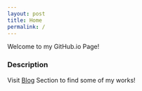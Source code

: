 ```yaml
---
layout: post
title: Home
permalink: /
---
```


Welcome to my GitHub.io Page!

### Description

Visit <a href="/blog">Blog</a> Section to find some of my works!<br><br>